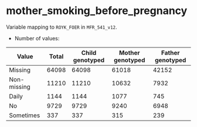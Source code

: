 # mother_smoking_before_pregnancy
Variable mapping to `ROYK_FOER` in `MFR_541_v12`.
- Number of values:

| Value | Total | Child genotyped | Mother genotyped | Father genotyped |
| ----- | ----- | --------------- | ---------------- | ---------------- |
| Missing | 64098 | 64098 | 61018 | 42152 |
| Non-missing | 11210 | 11210 | 10632 | 7932 |
| Daily | 1144 | 1144 | 1077 |745 |
| No | 9729 | 9729 | 9240 |6948 |
| Sometimes | 337 | 337 | 315 |239 |



